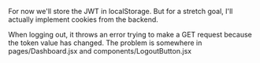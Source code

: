 For now we'll store the JWT in localStorage. But for a stretch goal, I'll actually implement cookies from the backend.

When logging out, it throws an error trying to make a GET request because the token value has changed. The problem is somewhere in pages/Dashboard.jsx and components/LogoutButton.jsx
